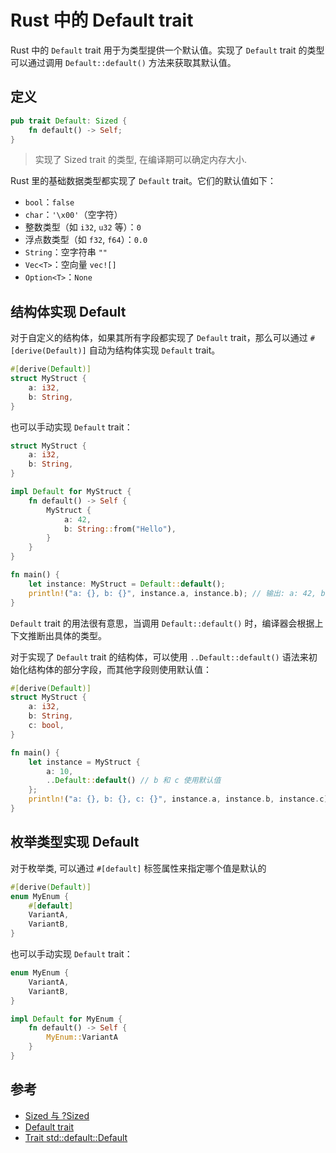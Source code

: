 # Rust 中的 Default trait

Rust 中的 `Default` trait 用于为类型提供一个默认值。实现了 `Default` trait 的类型可以通过调用 `Default::default()` 方法来获取其默认值。

## 定义

```rust
pub trait Default: Sized {
    fn default() -> Self;
}
```

> 实现了 Sized trait 的类型, 在编译期可以确定内存大小.

Rust 里的基础数据类型都实现了 `Default` trait。它们的默认值如下：

- `bool`：`false`
- `char`：`'\x00'`（空字符）
- 整数类型（如 `i32`, `u32` 等）：`0`
- 浮点数类型（如 `f32`, `f64`）：`0.0`
- `String`：空字符串 `""`
- `Vec<T>`：空向量 `vec![]`
- `Option<T>`：`None`

## 结构体实现 Default

对于自定义的结构体，如果其所有字段都实现了 `Default` trait，那么可以通过 `#[derive(Default)]` 自动为结构体实现 `Default` trait。

```rust
#[derive(Default)]
struct MyStruct {
    a: i32,
    b: String,
}
```

也可以手动实现 `Default` trait：

```rust
struct MyStruct {
    a: i32,
    b: String,
}

impl Default for MyStruct {
    fn default() -> Self {
        MyStruct {
            a: 42,
            b: String::from("Hello"),
        }
    }
}

fn main() {
    let instance: MyStruct = Default::default();
    println!("a: {}, b: {}", instance.a, instance.b); // 输出: a: 42, b: Hello
}
```

`Default` trait 的用法很有意思，当调用 `Default::default()` 时，编译器会根据上下文推断出具体的类型。

对于实现了 `Default` trait 的结构体，可以使用 `..Default::default()` 语法来初始化结构体的部分字段，而其他字段则使用默认值：

```rust
#[derive(Default)]
struct MyStruct {
    a: i32,
    b: String,
    c: bool,
}

fn main() {
    let instance = MyStruct {
        a: 10,
        ..Default::default() // b 和 c 使用默认值
    };
    println!("a: {}, b: {}, c: {}", instance.a, instance.b, instance.c); // 输出: a: 10, b: , c: false
}
```

## 枚举类型实现 Default

对于枚举类, 可以通过 `#[default]` 标签属性来指定哪个值是默认的

```rust
#[derive(Default)]
enum MyEnum {
    #[default]
    VariantA,
    VariantB,
}
```

也可以手动实现 `Default` trait：

```rust
enum MyEnum {
    VariantA,
    VariantB,
}

impl Default for MyEnum {
    fn default() -> Self {
        MyEnum::VariantA
    }
}
```

## 参考

- [Sized 与 ?Sized](https://rust.biofan.org/common-traits/sized.html)
- [Default trait](https://rust.biofan.org/common-traits/default.html)
- [Trait std::default::Default](https://rustwiki.org/zh-CN/std/default/trait.Default.html)

```

```

```

```

```

```
